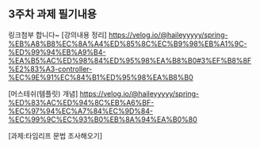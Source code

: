 ## **3주차 과제 필기내용**

링크첨부 합니다~
[강의내용 정리]
https://velog.io/@haileyyyyy/spring-%EB%A8%B8%EC%8A%A4%ED%85%8C%EC%B9%98%EB%A1%9C-%ED%99%94%EB%A9%B4-%EA%B5%AC%ED%98%84%ED%95%98%EA%B8%B0#3%EF%B8%8F%E2%83%A3-controller-%EC%9E%91%EC%84%B1%ED%95%98%EA%B8%B0

[머스테쉬(템플릿) 개념]
https://velog.io/@haileyyyyy/spring-%ED%83%AC%ED%94%8C%EB%A6%BF-%EC%97%94%EC%A7%84%EC%9D%84-%EC%99%9C%EC%93%B0%EB%8A%94%EA%B0%80

[과제:타임리프 문법 조사해오기]
  ```

